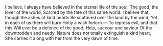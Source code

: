 I believe, I always have believed
In the eternal life of the soul,
The good, the lover of the world,
Scarred by the fate of this same world.
I believe that, though the ashes of kind hearts
Be scattered over the land by the wind,
Yet in each of us there will burn
Hotly a wish forlorn — 
To repress evil, and that this
Will ever be a defence of the good,
Help, succour and saviour
Of the downtrodden and needy.
Nature does not totally extinguish a kind heart,
She carries it along with her from the very dawn of time.